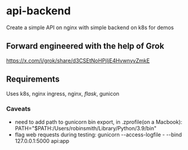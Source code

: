 # api-backend
Create a simple API on nginx with simple backend on k8s for demos

## Forward engineered with the help of Grok
https://x.com/i/grok/share/d3CSEtNoHPjIjE4HvwnyvZmkE

## Requirements
Uses k8s, nginx ingress, nginx, _flask_, gunicon

### Caveats
- need to add path to gunicorn bin export, in .zprofile(on a Macbook): PATH="$PATH:/Users/robinsmith/Library/Python/3.9/bin"
- flag web requests during testing: gunicorn --access-logfile - --bind 127.0.0.1:5000 api:app

